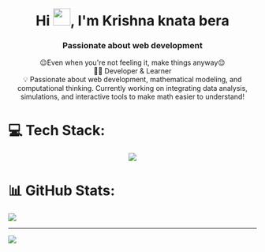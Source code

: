 <h1 align="center">Hi <img src="https://media.giphy.com/media/hvRJCLFzcasrR4ia7z/giphy.gif" width="35">, I'm Krishna knata bera</h1>
<h3 align="center">Passionate about web development</h3>
<p align="center">
😌Even when you're not feeling it, make things anyway😌<br>
👨‍💻 Developer & Learner <br>
💡 Passionate about web development, mathematical modeling, and computational thinking. Currently working on integrating data analysis, simulations, and interactive tools to make math easier to understand!<br>
</p>

# 💻 Tech Stack:

<p align="center">
<a href="https://skillicons.dev">
    <img src="https://skillicons.dev/icons?i=html,css,react,vite,py,vscode,wordpress,threejs,django,flask,nextjs,nodejs,ts,js,express,fastapi,anaconda,mongodb,mysql,sqlite,git,docker,aws,github,npm" />
</a>
</p>

# 📊 GitHub Stats:
![](https://github-readme-streak-stats.herokuapp.com/?user=krishnaKanta2008&theme=dark&hide_border=false)<br/>


---
[![](https://visitcount.itsvg.in/api?id=krishnaKanta2008&icon=2&color=1)](https://visitcount.itsvg.in)

<!-- Proudly created with GPRM ( https://gprm.itsvg.in ) -->
